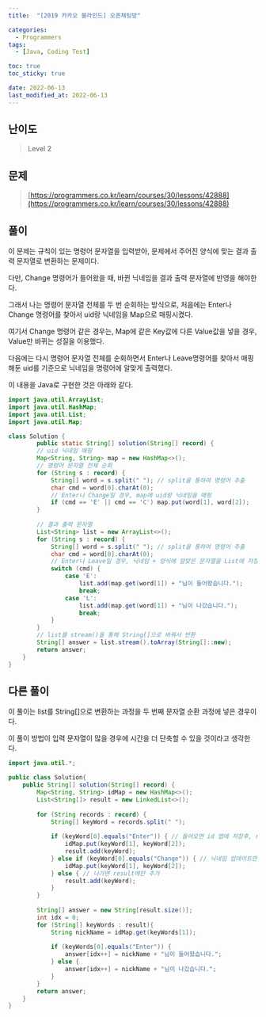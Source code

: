 ```yaml
---
title:  "[2019 카카오 블라인드] 오픈채팅방"

categories:
  - Programmers
tags:
  - [Java, Coding Test]

toc: true
toc_sticky: true

date: 2022-06-13
last_modified_at: 2022-06-13
---
```



## 난이도

> Level 2

## 문제

> [https://programmers.co.kr/learn/courses/30/lessons/42888](https://programmers.co.kr/learn/courses/30/lessons/42888)

## 풀이

이 문제는 규칙이 있는 명령어 문자열을 입력받아, 문제에서 주어진 양식에 맞는 결과 출력 문자열로 변환하는 문제이다.

다만, Change 명령어가 들어왔을 때, 바뀐 닉네임을 결과 출력 문자열에 반영을 해야한다.

그래서 나는 명령어 문자열 전체를 두 번 순회하는 방식으로, 처음에는 Enter나 Change 명령어를 찾아서 uid랑 닉네임을 Map으로 매핑시켰다.

여기서 Change 명령어 같은 경우는, Map에 같은 Key값에 다른 Value값을 넣을 경우, Value만 바뀌는 성질을 이용했다.

다음에는 다시 명령어 문자열 전체를 순회하면서 Enter나 Leave명령어를 찾아서 매핑해둔 uid를 기준으로 닉네임을 명령어에 알맞게 출력했다.

이 내용을 Java로 구현한 것은 아래와 같다.

```java
import java.util.ArrayList;
import java.util.HashMap;
import java.util.List;
import java.util.Map;

class Solution {
        public static String[] solution(String[] record) {
        // uid 닉네임 매핑
        Map<String, String> map = new HashMap<>();
        // 명령어 문자열 전체 순회
        for (String s : record) {
            String[] word = s.split(" "); // split을 통하여 명령어 추출
            char cmd = word[0].charAt(0);
          	// Enter나 Change일 경우, map에 uid랑 닉네임을 매핑
            if (cmd == 'E' || cmd == 'C') map.put(word[1], word[2]); 
        }
				
        // 결과 출력 문자열
        List<String> list = new ArrayList<>();
        for (String s : record) {
            String[] word = s.split(" "); // split을 통하여 명령어 추출
            char cmd = word[0].charAt(0);
          	// Enter나 Leave일 경우, 닉네임 + 양식에 알맞은 문자열을 List에 저장
            switch (cmd) {
                case 'E':
                    list.add(map.get(word[1]) + "님이 들어왔습니다.");
                    break;
                case 'L':
                    list.add(map.get(word[1]) + "님이 나갔습니다.");
                    break;
            }
        }
        // list를 stream()을 통해 String[]으로 바꿔서 반환
        String[] answer = list.stream().toArray(String[]::new);
        return answer;
    }
}
```

## 다른 풀이

이 풀이는 list를 String[]으로 변환하는 과정을 두 번째 문자열 순환 과정에 넣은 경우이다.

이 풀이 방법이 입력 문자열이 많을 경우에 시간을 더 단축할 수 있을 것이라고 생각한다.

```java
import java.util.*;

public class Solution{
    public String[] solution(String[] record) {
        Map<String, String> idMap = new HashMap<>();
        List<String[]> result = new LinkedList<>();
 
        for (String records : record) {
            String[] keyWord = records.split(" ");
            
            if (keyWord[0].equals("Enter")) { // 들어오면 id 맵에 저장후, result에 추가
                idMap.put(keyWord[1], keyWord[2]);
                result.add(keyWord);
            } else if (keyWord[0].equals("Change")) { // 닉네임 업데이트만
                idMap.put(keyWord[1], keyWord[2]);
            } else { // 나가면 result에만 추가 
                result.add(keyWord);
            }
        }
 
        String[] answer = new String[result.size()];
        int idx = 0;
        for (String[] keyWords : result){
            String nickName = idMap.get(keyWords[1]);
            
            if (keyWords[0].equals("Enter")) { 
                answer[idx++] = nickName + "님이 들어왔습니다.";
            } else {
                answer[idx++] = nickName + "님이 나갔습니다.";
            }
        }
        return answer;
    }
}
```

